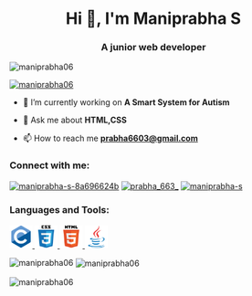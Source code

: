 <h1 align="center">Hi 👋, I'm Maniprabha S</h1>
<h3 align="center">A junior web developer</h3>

<p align="left"> <img src="https://komarev.com/ghpvc/?username=maniprabha06&label=Profile%20views&color=0e75b6&style=flat" alt="maniprabha06" /> </p>

<p align="left"> <a href="https://github.com/ryo-ma/github-profile-trophy"><img src="https://github-profile-trophy.vercel.app/?username=maniprabha06" alt="maniprabha06" /></a> </p>

- 🔭 I’m currently working on **A Smart System for Autism**

- 💬 Ask me about **HTML,CSS**

- 📫 How to reach me **prabha6603@gmail.com**

<h3 align="left">Connect with me:</h3>
<p align="left">
<a href="https://linkedin.com/in/maniprabha-s-8a696624b" target="blank"><img align="center" src="https://raw.githubusercontent.com/rahuldkjain/github-profile-readme-generator/master/src/images/icons/Social/linked-in-alt.svg" alt="maniprabha-s-8a696624b" height="30" width="40" /></a>
<a href="https://instagram.com/prabha_663_" target="blank"><img align="center" src="https://raw.githubusercontent.com/rahuldkjain/github-profile-readme-generator/master/src/images/icons/Social/instagram.svg" alt="prabha_663_" height="30" width="40" /></a>
<a href="https://www.leetcode.com/maniprabha-s" target="blank"><img align="center" src="https://raw.githubusercontent.com/rahuldkjain/github-profile-readme-generator/master/src/images/icons/Social/leet-code.svg" alt="maniprabha-s" height="30" width="40" /></a>
</p>

<h3 align="left">Languages and Tools:</h3>
<p align="left"> <a href="https://www.cprogramming.com/" target="_blank" rel="noreferrer"> <img src="https://raw.githubusercontent.com/devicons/devicon/master/icons/c/c-original.svg" alt="c" width="40" height="40"/> </a> <a href="https://www.w3schools.com/css/" target="_blank" rel="noreferrer"> <img src="https://raw.githubusercontent.com/devicons/devicon/master/icons/css3/css3-original-wordmark.svg" alt="css3" width="40" height="40"/> </a> <a href="https://www.w3.org/html/" target="_blank" rel="noreferrer"> <img src="https://raw.githubusercontent.com/devicons/devicon/master/icons/html5/html5-original-wordmark.svg" alt="html5" width="40" height="40"/> </a> <a href="https://www.java.com" target="_blank" rel="noreferrer"> <img src="https://raw.githubusercontent.com/devicons/devicon/master/icons/java/java-original.svg" alt="java" width="40" height="40"/> </a> </p>

<p><img align="left" src="https://github-readme-stats.vercel.app/api/top-langs?username=maniprabha06&show_icons=true&locale=en&layout=compact" alt="maniprabha06" /></p>

<p>&nbsp;<img align="center" src="https://github-readme-stats.vercel.app/api?username=maniprabha06&show_icons=true&locale=en" alt="maniprabha06" /></p>

<p><img align="center" src="https://github-readme-streak-stats.herokuapp.com/?user=maniprabha06&" alt="maniprabha06" /></p>
